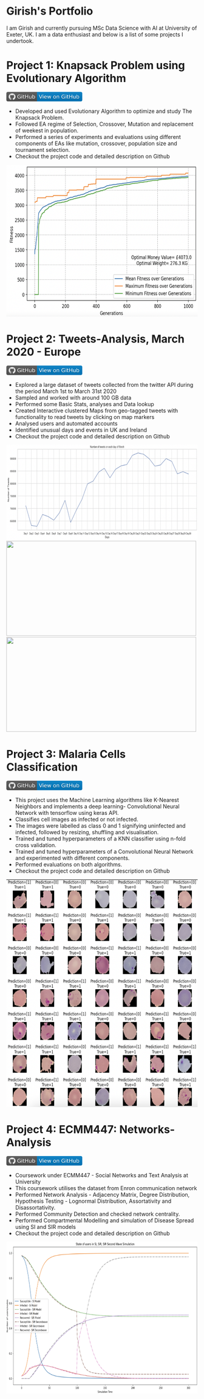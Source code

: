 # Girish's Portfolio
I am Girish and currently pursuing MSc Data Science with AI at University of Exeter, UK. I am a data enthusiast and below is a list of some projects I undertook.

# Project 1: Knapsack Problem using Evolutionary Algorithm 
<a href="https://github.com/Girish-03/Knapsack-Probelm"><img src="GitHub-View_on_GitHub-blue.svg" width="200" height="25" /></a>
  * Developed and used Evolutionary Algorithm to optimize and study The Knapsack Problem.
  * Followed EA regime of Selection, Crossover, Mutation and replacement of weekest in population.
  * Performed a series of experiments and evaluations using different components of EAs like mutation, crossover, population size and tournament selection.
  * Checkout the project code and detailed description on Github
  <img src="./images/algo_knapsack_behav.png" width="800" height="400" />
  
# Project 2: Tweets-Analysis, March 2020 - Europe
<a href="https://github.com/Girish-03/Tweets-Analysis"><img src="GitHub-View_on_GitHub-blue.svg" width="200" height="25" /></a>
  * Explored a large dataset of tweets collected from the twitter API during the period March 1st to March 31st 2020
  * Sampled and worked with around 100 GB data
  * Performed some Basic Stats, analyses and Data lookup
  * Created Interactive clustered Maps from geo-tagged tweets with functionality to read tweets by clicking on map markers
  * Analysed users and automated accounts
  * Identified unusual days and events in UK and Ireland
  * Checkout the project code and detailed description on Github
  <img src="./images/March tweets.png" width="800" height="250" />
  <img src="./Gifs/all_720gif.gif" width="500" height="250" />
  <img src="./Gifs/ireland_720gif.gif" width="500" height="250" />

# Project 3: Malaria Cells Classification
<a href="https://github.com/Girish-03/Malaria-Cells-Classification"><img src="GitHub-View_on_GitHub-blue.svg" width="200" height="25" /></a>
  * This project uses the Machine Learning algorithms like K-Nearest Neighbors and implements a deep learning- Convolutional Neural Network with tensorflow using       keras API.
  * Classifies cell images as infected or not infected.
  * The images were labelled as class 0 and 1 signifying uninfected and infected, followed by resizing, shuffling and visualisation.
  * Trained and tuned hyperparameters of a KNN classifier using n-fold cross validation.
  * Trained and tuned hyperparameters of a Convolutional Neural Network and experimented with different components.
  * Performed evaluations on both algorithms.
  * Checkout the project code and detailed description on Github
  <img src="./images/cell predictions.png" width="700" height="600" />
  
# Project 4: ECMM447: Networks-Analysis 
<a href="https://github.com/Girish-03/ECMM447-Networks-Analysis"><img src="GitHub-View_on_GitHub-blue.svg" width="200" height="25" /></a>
  * Coursework under ECMM447 - Social Networks and Text Analysis at University
  * This coursework utilises the dataset from Enron communication network
  * Performed Network Analysis - Adjacency Matrix, Degree Distribution, Hypothesis Testing - Lognormal Distribution, Assortativity and Disassortativity.
  * Performed Community Detection and checked network centrality.
  * Performed Compartmental Modelling and simulation of Disease Spread using SI and SIR models
  * Checkout the project code and detailed description on Github
  <img src="./images/compartmental models.png" width="800" height="400" />
